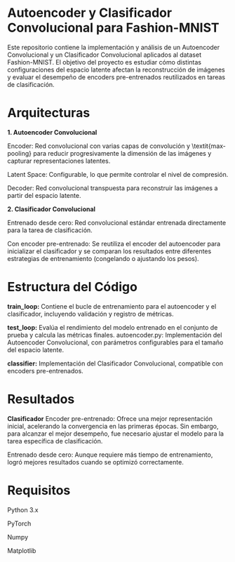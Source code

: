 # Autoencoder y Clasificador Convolucional para Fashion-MNIST

Este repositorio contiene la implementación y análisis de un Autoencoder Convolucional y un Clasificador Convolucional aplicados al dataset Fashion-MNIST. El objetivo del proyecto es estudiar cómo distintas configuraciones del espacio latente afectan la reconstrucción de imágenes y evaluar el desempeño de encoders pre-entrenados reutilizados en tareas de clasificación.

# Arquitecturas
**1. Autoencoder Convolucional**

Encoder: Red convolucional con varias capas de convolución y \textit{max-pooling} para reducir progresivamente la dimensión de las imágenes y capturar representaciones latentes.

Latent Space: Configurable, lo que permite controlar el nivel de compresión.

Decoder: Red convolucional transpuesta para reconstruir las imágenes a partir del espacio latente.

**2. Clasificador Convolucional**

Entrenado desde cero: Red convolucional estándar entrenada directamente para la tarea de clasificación.

Con encoder pre-entrenado: Se reutiliza el encoder del autoencoder para inicializar el clasificador y se comparan los resultados entre diferentes estrategias de entrenamiento (congelando o ajustando los pesos).

# Estructura del Código

**train_loop:** Contiene el bucle de entrenamiento para el autoencoder y el clasificador, incluyendo validación y registro de métricas.

**test_loop:** Evalúa el rendimiento del modelo entrenado en el conjunto de prueba y calcula las métricas finales.
autoencoder.py: Implementación del Autoencoder Convolucional, con parámetros configurables para el tamaño del espacio latente.

**classifier:** Implementación del Clasificador Convolucional, compatible con encoders pre-entrenados.

# Resultados

**Clasificador**
Encoder pre-entrenado: Ofrece una mejor representación inicial, acelerando la convergencia en las primeras épocas. Sin embargo, para alcanzar el mejor desempeño, fue necesario ajustar el modelo para la tarea específica de clasificación.

Entrenado desde cero: Aunque requiere más tiempo de entrenamiento, logró mejores resultados cuando se optimizó correctamente.

# Requisitos

Python 3.x

PyTorch

Numpy

Matplotlib

